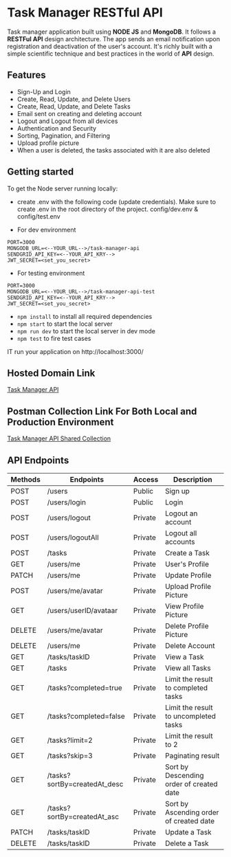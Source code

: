 # Task Manager RESTful API
Task manager application built using **NODE JS** and **MongoDB**. It follows a **RESTFul API** design architecture. The app sends an email notification upon registration and deactivation of the user's account. It's richly built with a simple scientific technique and best practices in the world of **API** design.

## Features

- Sign-Up and Login
- Create, Read, Update, and Delete Users
- Create, Read, Update, and Delete Tasks
- Email sent on creating and deleting account
- Logout and Logout from all devices
- Authentication and Security
- Sorting, Pagination, and Filtering
- Upload profile picture
- When a user is deleted, the tasks associated with it are also deleted

## Getting started
To get the Node server running locally:
- create .env with the following code (update credentials). Make sure to create .env in the root directory of the project. config/dev.env & config/test.env

- For dev environment
```
PORT=3000
MONGODB_URL=<--YOUR_URL-->/task-manager-api
SENDGRID_API_KEY=<--YOUR_API_KRY-->
JWT_SECRET=<set_you_secret>
```
- For testing environment
```
PORT=3000
MONGODB_URL=<--YOUR_URL-->/task-manager-api-test
SENDGRID_API_KEY=<--YOUR_API_KRY-->
JWT_SECRET=<set_you_secret>
```

- ``npm install`` to install all required dependencies
- ``npm start`` to start the local server
- ``npm run dev`` to start the local server in dev mode
- ``npm test`` to fire test cases



IT run your application on http://localhost:3000/

## Hosted Domain Link

[Task Manager API](https://hussien-task-manager.herokuapp.com/)

## Postman Collection Link For Both Local and Production Environment

[Task Manager API Shared Collection](https://www.getpostman.com/collections/4c2667002b265a5744ca)


## API Endpoints

| Methods | Endpoints                          | Access  | Description                              |
| ------- | ---------------------------------- | ------- | ---------------------------------------- |
| POST    | /users                             | Public  | Sign up                                  |
| POST    | /users/login                       | Public  | Login                                    |
| POST    | /users/logout                      | Private | Logout an account                        |
| POST    | /users/logoutAll                   | Private | Logout all accounts                      |
| POST    | /tasks                             | Private | Create a Task                            |
| GET     | /users/me                          | Private | User's Profile                           |
| PATCH   | /users/me                          | Private | Update Profile                           |
| POST    | /users/me/avatar                   | Private | Upload Profile Picture                   |
| GET     | /users/userID/avataar              | Private | View Profile Picture                     |
| DELETE  | /users/me/avatar                   | Private | Delete Profile Picture                   |
| DELETE  | /users/me                          | Private | Delete Account                           |
| GET     | /tasks/taskID                      | Private | View a Task                              |
| GET     | /tasks                             | Private | View all Tasks                           |
| GET     | /tasks?completed=true              | Private | Limit the result to completed tasks      |
| GET     | /tasks?completed=false             | Private | Limit the result to uncompleted tasks    |
| GET     | /tasks?limit=2                     | Private | Limit the result to 2                    |
| GET     | /tasks?skip=3                      | Private | Paginating result                        |
| GET     | /tasks?sortBy=createdAt_desc       | Private | Sort by Descending order of created date |
| GET     | /tasks?sortBy=createdAt_asc        | Private | Sort by Ascending order of created date  |
| PATCH   | /tasks/taskID                      | Private | Update a Task                            |
| DELETE  | /tasks/taskID                      | Private | Delete a Task                            |



